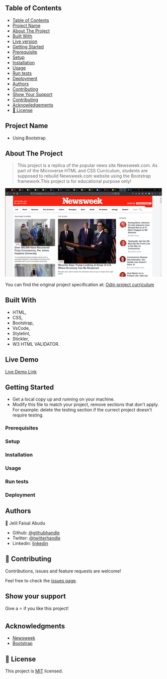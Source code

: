 ## Table of Contents

- [Table of Contents](#Table-of-contents)
- [Project Name](#Using-Bootstrap)
- [About The Project](#About-the-project)
- [Built With](#Built-with)
- [Live version](#Live-version)                                                            
- [Getting Started](#Getting-Started)                                                            
- [Prerequisite](#Prerequisite)                                                            
- [Setup](#Setup)                                                            
- [Installation](#Installation)                                                            
- [Usage](#Usage)                                                            
- [Run tests](#Run-tests)                                                            
- [Deployment](#Deployment)                                                            
- [Authors](#Authors)                                                                                                                     
- [Contributing](#contributing)
- [Show Your Support](#Show-your-support)
- [Contributing](#contributing)
- [Acknowledgements](#acknowledgements)
- [📝 License](#%f0%9f%93%9d-license)


## Project Name 
- Using Bootstrap



## About The Project

> This project is a replica of the popular news site Newsweek.com. As part of the Microverse HTML and CSS Curriculum, students are supposed to rebuild Newsweek.com website using the Bootstrap framework.This project is for educational purpose only!

![screenshot](images/bootstrap.png)

You can find the original project specification at: [Odin project curriculum](https://www.theodinproject.com/courses/html5-and-css3/lessons/using-bootstrap)


## Built With

- HTML,
- CSS,
- Bootstrap,
- VsCode,
- Stylelint,
- Stickler,
- W3 HTML VALIDATOR.


## Live Demo

[Live Demo Link](https://raw.githack.com/JelilFaisalAbudu/using-bootstrap/tree/development)


## Getting Started

- Get a local copy up and running on your machine.
- Modify this file to match your project, remove sections that don't apply.
  For example: delete the testing section if the currect project doesn't require testing.




### Prerequisites


### Setup


### Installation


### Usage


### Run tests


### Deployment



## Authors

👤 Jelil Faisal Abudu

- Github: [@githubhandle](https://github.com/JelilFaisalAbudu)
- Twitter: [@twitterhandle](https://twitter.com/twitterhandle)
- Linkedin: [linkedin](https://linkedin.com/linkedinhandle)


## 🤝 Contributing

Contributions, issues and feature requests are welcome!

Feel free to check the [issues page](https://github.com/JelilFaisalAbudu/using-bootstrap/issues).


## Show your support

Give a ⭐️ if you like this project!


## Acknowledgments

- [Newsweek](https://www.newsweek.com/)
- [Bootstrap](https://getbootstrap.com)


## 📝 License

This project is [MIT](lic.url) licensed.
